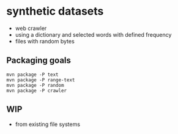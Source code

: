 # synthetic datasets

- web crawler
- using a dictionary and selected words with defined frequency
- files with random bytes

## Packaging goals

```
mvn package -P text
mvn package -P range-text
mvn package -P random
mvn package -P crawler
```

## WIP

- from existing file systems
